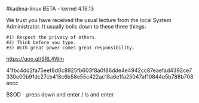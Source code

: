#kadima-linux BETA - kernel 4.16.13

We trust you have received the usual lecture from the local System
Administrator. It usually boils down to these three things:

    #1) Respect the privacy of others.
    #2) Think before you type.
    #3) With great power comes great responsibility.
    
https://goo.gl/9RL4Wm

41fbc4dd2fa75eef8d0c8925fb603f8a0f86dde4e4942cc87eaefad4392ce7330e00b91dc27cb418c6b58e55c422ac18a6e1fa25047af10844e5b788b708aecc

BSOD - press down and enter / ls and enter
